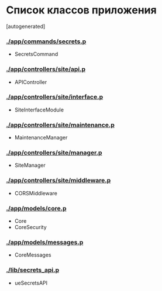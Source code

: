 Список классов приложения
=========================

[autogenerated]

### [./app/commands/secrets.p](./app/commands/secrets.p)
* SecretsCommand

### [./app/controllers/site/api.p](./app/controllers/site/api.p)
* APIController

### [./app/controllers/site/interface.p](./app/controllers/site/interface.p)
* SiteInterfaceModule

### [./app/controllers/site/maintenance.p](./app/controllers/site/maintenance.p)
* MaintenanceManager

### [./app/controllers/site/manager.p](./app/controllers/site/manager.p)
* SiteManager

### [./app/controllers/site/middleware.p](./app/controllers/site/middleware.p)
* CORSMiddleware

### [./app/models/core.p](./app/models/core.p)
* Core
* CoreSecurity

### [./app/models/messages.p](./app/models/messages.p)
* CoreMessages


### [./lib/secrets_api.p](./lib/secrets_api.p)
* ueSecretsAPI

